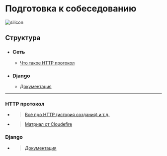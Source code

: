 # Подготовка к собеседованию 
![silicon](https://www.kino-teatr.ru/art/3591/43340.jpg)

## Структура
- ### Сеть
    - [Что такое HTTP протокол](#http-протокол)
- ### Django
    - [Документация](#django)
-------------------------------------------------

### HTTP протокол

- > [Всё про HTTP (история создания) и т.д.](https://cs.fyi/guide/http-in-depth)

- > [Матриал от Cloudefire](https://www.cloudflare.com/en-gb/learning/ddos/glossary/hypertext-transfer-protocol-http/)
  
### Django
- > [Документация](https://docs.djangoproject.com/en/4.2/)
